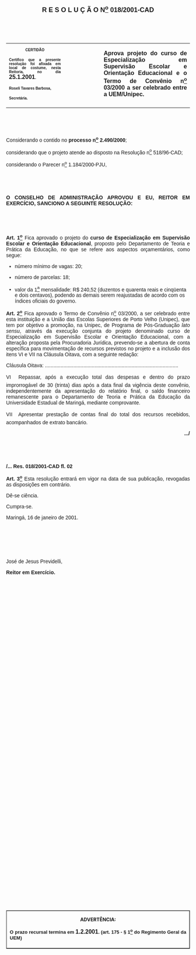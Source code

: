 <BODY>

<B><FONT FACE="Arial" SIZE=4><P ALIGN="CENTER"><A NAME="_Toc445798786"></P>
<P ALIGN="CENTER">R E S O L U &Ccedil; &Atilde; O  N<U><SUP>o</U></SUP>  018/2001-CAD</P>
</B></FONT><FONT FACE="Arial"><P ALIGN="JUSTIFY"></P>
<P ALIGN="JUSTIFY">&nbsp;</P>
<P ALIGN="JUSTIFY">&nbsp;</P></FONT>
<TABLE CELLSPACING=0 BORDER=0 CELLPADDING=7 WIDTH=604>
<TR><TD WIDTH="31%" VALIGN="TOP">
<B><FONT FACE="Arial" SIZE=1><P ALIGN="CENTER">CERTID&Atilde;O</P>
<P ALIGN="JUSTIFY">   Certifico que a presente resolu&ccedil;&atilde;o foi afixada em local de costume, nesta Reitoria, no dia </FONT><FONT FACE="Arial">25.1.2001</FONT><FONT FACE="Arial" SIZE=1>.</P>
<P ALIGN="JUSTIFY"></P>
<P ALIGN="JUSTIFY">Roseli Tavares Barbosa,</P>
<P ALIGN="JUSTIFY">Secret&aacute;ria.</B></FONT></TD>
<TD WIDTH="20%" VALIGN="TOP">&nbsp;</TD>
<TD WIDTH="48%" VALIGN="TOP">
<B><FONT FACE="Arial"><P ALIGN="JUSTIFY">Aprova projeto do curso de Especializa&ccedil;&atilde;o em Supervis&atilde;o Escolar e Orienta&ccedil;&atilde;o Educacional e o Termo de Conv&ecirc;nio n<U><SUP>o</U></SUP> 03/2000 a ser celebrado entre a UEM/Unipec.</B></FONT></TD>
</TR>
</TABLE>

<FONT FACE="Arial"><P ALIGN="JUSTIFY"></P>
<P ALIGN="JUSTIFY">&nbsp;</P>
<P ALIGN="JUSTIFY">&nbsp;</P>
<P ALIGN="JUSTIFY">Considerando o contido no <B>processo n<U><SUP>o</U></SUP> 2.490/2000</B>;</P>
<P ALIGN="JUSTIFY">considerando que o projeto atende ao disposto na Resolu&ccedil;&atilde;o n<U><SUP>o</U></SUP> 518/96-CAD;</P>
<P ALIGN="JUSTIFY">considerando o Parecer n<U><SUP>o</U></SUP> 1.184/2000-PJU,</P>
<P ALIGN="JUSTIFY"></P>
<P ALIGN="JUSTIFY">&nbsp;</P>
<P ALIGN="JUSTIFY">&nbsp;</P>
<B><P ALIGN="JUSTIFY">O CONSELHO DE ADMINISTRA&Ccedil;&Atilde;O APROVOU E EU, REITOR EM EXERC&Iacute;CIO, SANCIONO A SEGUINTE RESOLU&Ccedil;&Atilde;O:</P>
</B><P ALIGN="JUSTIFY"></P>
<P ALIGN="JUSTIFY">&nbsp;</P>
<P ALIGN="JUSTIFY">&nbsp;</P>
<B><P ALIGN="JUSTIFY">Art. 1<U><SUP>o</B></U></SUP> Fica aprovado o projeto do <B>curso de Especializa&ccedil;&atilde;o em Supervis&atilde;o Escolar e Orienta&ccedil;&atilde;o Educacional</B>, proposto pelo Departamento de Teoria e Pr&aacute;tica da Educa&ccedil;&atilde;o, no que se refere aos aspectos or&ccedil;ament&aacute;rios, como segue:</P>

<UL>
<P ALIGN="JUSTIFY"><LI>n&uacute;mero m&iacute;nimo de vagas: 20;</LI></P>
<P ALIGN="JUSTIFY"><LI>n&uacute;mero de parcelas: 18;</LI></P>
<P ALIGN="JUSTIFY"><LI>valor da 1<U><SUP>a</U></SUP> mensalidade: R$ 240,52 (duzentos e quarenta reais e cinq&uuml;enta e dois centavos), podendo as demais serem reajustadas de acordo com os &iacute;ndices oficiais do governo.</LI></P></UL>

<B><P ALIGN="JUSTIFY">Art. 2<U><SUP>o</B></U></SUP> Fica aprovado o Termo de Conv&ecirc;nio n<U><SUP>o</U></SUP> 03/2000, a ser celebrado entre esta institui&ccedil;&atilde;o e a Uni&atilde;o das Escolas Superiores de Porto Velho (Unipec), que tem por objetivo a promo&ccedil;&atilde;o, na Unipec, de Programa de P&oacute;s-Gradua&ccedil;&atilde;o <I>lato sensu</I>, atrav&eacute;s da execu&ccedil;&atilde;o conjunta do projeto denominado curso de Especializa&ccedil;&atilde;o em Supervis&atilde;o Escolar e Orienta&ccedil;&atilde;o Educacional, com a altera&ccedil;&atilde;o proposta pela Procuradoria Jur&iacute;dica, prevendo-se a abertura de conta espec&iacute;fica para movimenta&ccedil;&atilde;o de recursos previstos no projeto e a inclus&atilde;o dos itens VI e VII na Cl&aacute;usula Oitava, com a seguinte reda&ccedil;&atilde;o:</P>
<P ALIGN="JUSTIFY">Cl&aacute;usula Oitava: ..............................................................................................</P>
<P ALIGN="JUSTIFY">VI  Repassar, ap&oacute;s a execu&ccedil;&atilde;o total das despesas e dentro do prazo improrrog&aacute;vel de 30 (trinta) dias ap&oacute;s a data final da vig&ecirc;ncia deste conv&ecirc;nio, independentemente da apresenta&ccedil;&atilde;o do relat&oacute;rio final, o saldo financeiro remanescente para o Departamento de Teoria e Pr&aacute;tica da Educa&ccedil;&atilde;o da Universidade Estadual de Maring&aacute;, mediante comprovante.</P>
<P ALIGN="JUSTIFY">VII  Apresentar presta&ccedil;&atilde;o de contas final do total dos recursos recebidos, acompanhados de extrato banc&aacute;rio.</P>
<B><P ALIGN="RIGHT">.../</P>
</B><P ALIGN="JUSTIFY"></P>
<P ALIGN="JUSTIFY">&nbsp;</P>
<P ALIGN="JUSTIFY">&nbsp;</P>
<B><P ALIGN="JUSTIFY">/... Res. 018/2001-CAD&#9;&#9;&#9;&#9;&#9;&#9;&#9;&#9;        fl. 02</P>
</B><P ALIGN="JUSTIFY"></P>
<B><P ALIGN="JUSTIFY">Art. 3<U><SUP>o</B></U></SUP> Esta resolu&ccedil;&atilde;o entrar&aacute; em vigor na data de sua publica&ccedil;&atilde;o, revogadas as disposi&ccedil;&otilde;es em contr&aacute;rio.</P>
<P ALIGN="JUSTIFY">D&ecirc;-se ci&ecirc;ncia.</P>
<P ALIGN="JUSTIFY">&#9;Cumpra-se.</P>
<P ALIGN="JUSTIFY"></P>
<P ALIGN="JUSTIFY">Maring&aacute;, 16 de janeiro de 2001.</P>
<P ALIGN="JUSTIFY"></P>
<P ALIGN="JUSTIFY">&nbsp;</P>
<P ALIGN="JUSTIFY">&nbsp;</P>
<P ALIGN="JUSTIFY">&nbsp;</P>
<P>Jos&eacute; de Jesus Previdelli,</P>
<B><P>Reitor em Exerc&iacute;cio.</P>
</B>
<P>&nbsp;</P>
<P>&nbsp;</P>
<P>&nbsp;</P>
<P>&nbsp;</P>
<P>&nbsp;</P>
<P>&nbsp;</P>
<P>&nbsp;</P>
<P>&nbsp;</P>
<P>&nbsp;</P>
<P>&nbsp;</P>
<P>&nbsp;</P>
<P>&nbsp;</P>
<P>&nbsp;</P>
<P>&nbsp;</P>
<P>&nbsp;</P>
<P>&nbsp;</P>
<P>&nbsp;</P>
<P>&nbsp;</P>
<P>&nbsp;</P>
<P>&nbsp;</P>
<P>&nbsp;</P>
<P>&nbsp;</P>
<P>&nbsp;</P>
<P>&nbsp;</P>
<P>&nbsp;</P>
<P>&nbsp;</P>
<P>&nbsp;</P>
<P>&nbsp;</P>
<P>&nbsp;</P>
<P>&nbsp;</P></FONT>
<TABLE BORDER CELLSPACING=1 CELLPADDING=4 WIDTH=207>
<TR><TD VALIGN="TOP">
<B><FONT SIZE=2><P ALIGN="CENTER">ADVERT&Ecirc;NCIA:</P>
</FONT><FONT FACE="Arial" SIZE=2><P ALIGN="JUSTIFY">O prazo recursal termina em </FONT><FONT FACE="Arial">1.2.2001</FONT><FONT FACE="Arial" SIZE=2>. (art. 175 - § 1<U><SUP>o</U></SUP> do Regimento Geral da UEM)</B></FONT></TD>
</TR>
</TABLE>

<FONT SIZE=2><P></A></P></FONT></BODY>
